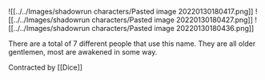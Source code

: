 ![[../../Images/shadowrun characters/Pasted image 20220130180417.png]]
![[../../Images/shadowrun characters/Pasted image 20220130180427.png]]
![[../../Images/shadowrun characters/Pasted image 20220130180436.png]]

There are a total of 7 different people that use this name. They are all older gentlemen, most are awakened in some way.

Contracted by [[Dice]]